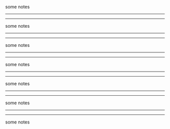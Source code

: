 some notes

---

---

some notes

---

---

some notes

---

---

some notes

---

---

some notes

---

---

some notes

---

---

some notes